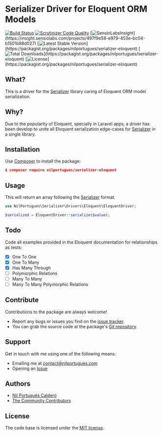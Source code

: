 # Serializer Driver for Eloquent ORM Models

[![Build Status](https://travis-ci.org/nilportugues/serializer-eloquent-driver.svg)](https://travis-ci.org/nilportugues/serializer-eloquent-driver)
[![Scrutinizer Code Quality](https://scrutinizer-ci.com/g/nilportugues/serializer-eloquent-driver/badges/quality-score.png?b=master)](https://scrutinizer-ci.com/g/nilportugues/serializer-eloquent-driver/?branch=master) [![SensioLabsInsight](https://insight.sensiolabs.com/projects/497f9e58-e979-453e-bc04-b1501b88d027/mini.png?)](https://insight.sensiolabs.com/projects/497f9e58-e979-453e-bc04-b1501b88d027) 
[![Latest Stable Version](https://poser.pugx.org/nilportugues/serializer-eloquent/v/stable?)](https://packagist.org/packages/nilportugues/serializer-eloquent) 
[![Total Downloads](https://poser.pugx.org/nilportugues/serializer-eloquent/downloads?)](https://packagist.org/packages/nilportugues/serializer-eloquent) 
[![License](https://poser.pugx.org/nilportugues/serializer-eloquent/license?)](https://packagist.org/packages/nilportugues/serializer-eloquent) 

## What?
This is a driver for the [Serializer](https://github.com/nilportugues/serializer) library caring of Eloquent ORM model serialization.

## Why?
Due to the popularity of Eloquent, specially in Laravel apps, a driver has been develop to unite all Eloquent serialization edge-cases for [Serializer](https://github.com/nilportugues/serializer) in a single library.


## Installation

Use [Composer](https://getcomposer.org) to install the package:

```json
$ composer require nilportugues/serializer-eloquent
```

## Usage

This will return an array following the [Serializer](https://github.com/nilportugues/serializer) format.

```php
use NilPortugues\Serializer\Drivers\Eloquent\EloquentDriver;

$serialized = EloquentDriver::serialize($value);
```


## Todo

Code all examples provided in the Eloquent documentation for relationships as tests:

- [X] One To One
- [X] One To Many
- [X] Has Many Through
- [ ] Polymorphic Relations
- [ ] Many To Many
- [ ] Many To Many Polymorphic Relations

## Contribute

Contributions to the package are always welcome!

* Report any bugs or issues you find on the [issue tracker](https://github.com/nilportugues/serializer-eloquent-driver/issues/new).
* You can grab the source code at the package's [Git repository](https://github.com/nilportugues/serializer-eloquent-driver).


## Support

Get in touch with me using one of the following means:

 - Emailing me at <contact@nilportugues.com>
 - Opening an [Issue](https://github.com/nilportugues/serializer-eloquent-driver/issues/new)



## Authors

* [Nil Portugués Calderó](http://nilportugues.com)
* [The Community Contributors](https://github.com/nilportugues/serializer-eloquent-driver/graphs/contributors)


## License
The code base is licensed under the [MIT license](LICENSE).
